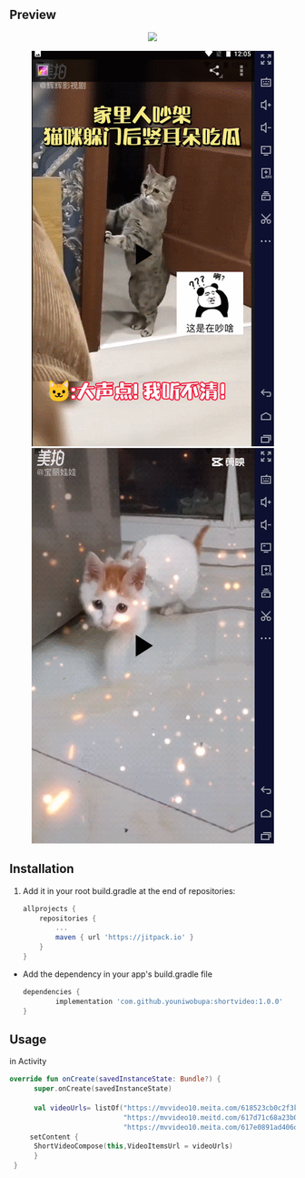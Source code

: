 ## Preview
<p align="center">
<img src="https://github.com/youniwobupa/shortvideo/blob/master/GIF%202021-11-8%202-26-16.gif"/>
</p>
<p align="center">
<img src="https://github.com/youniwobupa/shortvideo/blob/master/GIF%202021-11-8%200-07-54.gif"/>
<img src="https://github.com/youniwobupa/shortvideo/blob/master/GIF%202021-11-8%200-08-55.gif"/>
</p>

## Installation
1. Add it in your root build.gradle at the end of repositories:

	```groovy
	allprojects {
		repositories {
			...
			maven { url 'https://jitpack.io' }
		}
	}
	```

* Add the dependency in your app's build.gradle file

	```groovy
	dependencies {
	        implementation 'com.github.youniwobupa:shortvideo:1.0.0'
	}
	```
  
## Usage
 in Activity
  ```kotlin
  override fun onCreate(savedInstanceState: Bundle?) {
        super.onCreate(savedInstanceState)
	
        val videoUrls= listOf("https://mvvideo10.meita.com/618523cb0c2f3ki3frx45.mp4",
                              "https://mvvideo10.meitd.com/617d71c68a23b07s660jli19.mp4",
                              "https://mvvideo10.meita.com/617e0891ad406q8may298.mp4",)
	   setContent {
        ShortVideoCompose(this,VideoItemsUrl = videoUrls)
        }
   }

